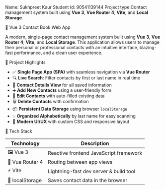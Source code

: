 Name: Sukhpreet Kaur
Student Id: 90541139144
Project type:Contact management system built using **Vue 3**, **Vue Router 4**, **Vite**, and **Local Storage**. 
 
 
 📇 Vue 3 Contact Book Web App

A modern, single-page contact management system built using **Vue 3**, **Vue Router 4**, **Vite**, and **Local Storage**. This application allows users to manage their personal or professional contacts with an intuitive interface, blazing-fast performance, and a clean user experience.


 🌟 Project Highlights

- ✅ **Single Page App (SPA)** with seamless navigation via **Vue Router**
- 🔍 **Live Search**: Filter contacts by first or last name in real time
- 🧾 **Contact Details View** for all saved information
- ➕ **Add New Contacts** using a user-friendly form
- 📝 **Edit Contacts** with auto-filled existing data
- 🗑️ **Delete Contacts** with confirmation
- 📦 **Persistent Data Storage** using browser `localStorage`
- 💡 **Organized Alphabetically** by last name for easy scanning
- 🎨 **Modern UI/UX** with custom CSS and responsive layout



📂 Tech Stack

| Technology     | Description                         |
|----------------|-------------------------------------|
| 🖼 Vue 3        | Reactive frontend JavaScript framework |
| 🔀 Vue Router 4 | Routing between app views             |
| ⚡ Vite         | Lightning-fast dev server & build tool |
| 💾 localStorage | Saves contact data in the browser     |

 








